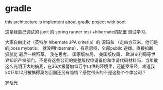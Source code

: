 # gradle
this architecture is implement about gradle project with boot 


这是我自己调试的 junit 的 spring runner test +hibernate的配置 测试学习，

大家自由比对（英特尔 hibernate JPA criteria）的 源码和 （走四方亚米，他们是的jboss mybatis。 就没用hibernate），有意思吗，全部public 避嫌。直接掐断 猫腻佬 最后一根稻草。 
我在思考， 国家版权局， 美国版权局， 欧洲专利局等世界知识产权部门，不是有这些公司的完整版权申请备份和申请代码材料吗，当年敢 这么光明正大的搞我，在36次报警加13万字口供的环境里，还能罗织经，难道我2017年12月被搞得莫名回国还另有隐情？感觉带头的不是这些个个体公司？


罗瑶光
